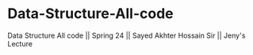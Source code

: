 # Data-Structure-All-code
Data Structure All code || Spring 24 || Sayed Akhter Hossain Sir || Jeny's Lecture
